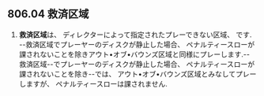 ## 806.04 救済区域

1. **救済区域**は、
ディレクターによって指定されたプレーできない区域、
です.
--救済区域でプレーヤーのディスクが静止した場合、
ペナルティースローが課されないことを除きアウト•オブ•バウンズ区域と同様にプレーします.--
救済区域--でプレーヤーのディスクが静止した場合、
ペナルティースローが課されないことを除き--では、
アウト•オブ•バウンズ区域とみなしてプレーしますが、
ペナルティースローは課されません.

